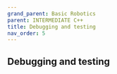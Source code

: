 ```yaml
---
grand_parent: Basic Robotics
parent: INTERMEDIATE C++
title: Debugging and testing
nav_order: 5
---
```


 Debugging and testing
--------------------------------------------------------------------------------

